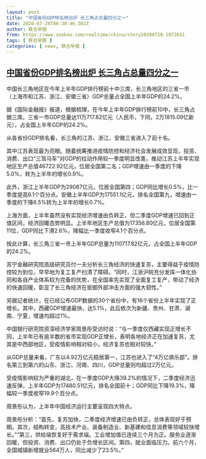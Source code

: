 ```yaml
---
layout: post
title: "中国省份GDP排名榜出炉 长三角占总量四分之一"
date: 2020-07-28T06:30:46.302Z
author: 联合早报
from: https://www.zaobao.com/realtime/china/story20200728-1072641
tags: [ 联合早报 ]
categories: [ news, 联合早报 ]
---
```

<!--1595943780000-->
[中国省份GDP排名榜出炉 长三角占总量四分之一](https://www.zaobao.com/realtime/china/story20200728-1072641)
------

<div>
<p>中国长三角地区在今年上半年GDP排行榜前十中三席，长三角地区的三省一市（上海市和江苏、浙江、安徽三省）GDP总量占全国上半年GDP的24.2%。</p><p>据《国际金融报》报道，根据梳理，在今年上半年GDP排行榜前10中，长三角占据三席。三省一市GDP总量达11万717.82亿元（人民币，下同，2万1815.09亿新元），占全国上半年GDP的24.2%。</p><p>从各省份GDP排名看，长三角的江苏、浙江、安徽三省进入了前十名。</p><section id="imu"><div id="dfp-ad-imu1-wrapper" class="dfp-tag-wrapper"><div id="dfp-ad-imu1" class="dfp-tag-wrapper"></div></div></section><p>其中江苏表现最为亮眼。随着统筹推进疫情防控和经济社会发展成效显现，投资、消费、出口“三驾马车”对GDP的拉动作用较一季度明显改善，推动江苏上半年实现地区生产总值46722.92亿元，位居全国第二名；GDP增速由一季度的下降5.0%，转为上半年的增长0.9%。</p><p>此外，浙江上半年GDP为29087亿元，位居全国第四；GDP同比增长0.5%，比一季度提高6.1个百分点。安徽上半年GDP为17551.1亿元，排名全国第九，增速由一季度的下降6.5%转为上半年的增长0.7%。</p><p>上海方面，上半年虽然没有实现经济增速由负转正，但二季度GDP增速已回到正值区间，经济回暖态势明显。上半年地区生产总值为17356.80亿元，位居全国第11位，GDP同比下滑2.6%，降幅比一季度收窄4.1个百分点。</p><p>按此计算，长三角三省一市上半年GDP总量为110717.82亿元，占全国上半年GDP的24.2%。</p><div id="innity-in-post"></div><div id="dfp-ad-midarticlespecial-wrapper" class="dfp-tag-wrapper"><div id="dfp-ad-midarticlespecial" class="dfp-tag-wrapper"></div></div><p>苏宁金融研究院高级研究员付一夫分析长三角经济的快速复苏，主要得益于疫情防控较为到位，早早地为复工复产扫清了障碍。“同时，江浙沪皖充分发挥一体化协同和各自产业体系较为完备的优势，在全国率先实现了全面复工复产，带动了经济的快速回暖，彰显了长三角经济在抵御外部冲击方面的强大韧性。”</p><p>另据记者统计，在已经公布GDP数据的30个省份中，有16个省份上半年实现了正增长。其中，西藏GDP增速最快，达5.1%，此后依次为新疆、贵州、甘肃、湖南、宁夏，增速均超过1%。</p><p>中国银行研究院资深经济学家周景彤受访时说：“与一季度仅西藏实现正增长不同，上半年已有逾半数的省市实现GDP正增长，表明各地经济正在加速复苏，尤其是中西部地区，受疫情影响相对较小，经济复苏也相对较快。” </p><p>从GDP总量来看，广东以4.92万亿元稳居第一，江苏也进入了“4万亿俱乐部”。排名第三到第六的山东、浙江、河南、四川，GDP总量则均超过2万亿元。</p><p>受疫情影响较为严重的湖北，在一季度GDP大降39.2%的情况下，二季度经济迅速反弹，上半年GDP为17480.51亿元，排名全国前十；GDP同比下降19.3%，降幅较一季度收窄19.9个百分点。</p><p>周景彤认为，上半年中国经济运行主要呈现四大特点。</p><p>周景彤分析：“首先，复苏加快，二季度经济增速已由负转正，总体表现好于预期。其次，结构转变，高技术产业、装备制造业、新基建和信息消费等领域较快增长。”“第三，供给端恢复好于需求端。工业增加值已连续三个月为正。服务业逐渐回暖，但投资、消费、出口仍处于负增长区间。第四，就业面临压力。前六个月，全国城镇新增就业564万人，同比减少了23.5%。”</p>
</div>
